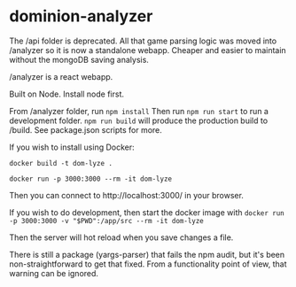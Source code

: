 # dominion-analyzer

The /api folder is deprecated. All that game parsing logic was moved into /analyzer so it is now a standalone webapp. Cheaper and easier to maintain without the mongoDB saving analysis.

/analyzer is a react webapp.

Built on Node. Install node first.

From /analyzer folder, run `npm install`
Then run `npm run start` to run a development folder.
`npm run build` will produce the production build to /build.
See package.json scripts for more.

If you wish to install using Docker:

`docker build -t dom-lyze .`

`docker run -p 3000:3000 --rm -it dom-lyze`

Then you can connect to http://localhost:3000/ in your browser.

If you wish to do development, then start the docker image with 
`docker run -p 3000:3000 -v "$PWD":/app/src --rm -it dom-lyze`

Then the server will hot reload when you save changes a file.

There is still a package (yargs-parser) that fails the npm audit, but it's been non-straightforward to get that fixed.  From a functionality point of view, that warning can be ignored.
